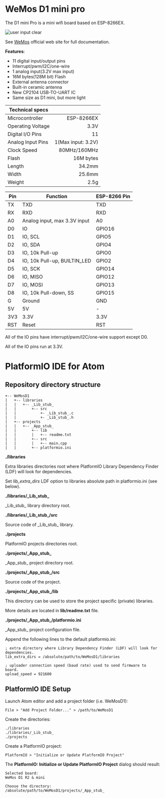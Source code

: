 WeMos D1 mini pro
=================

The D1 mini Pro is a mini wifi board based on ESP-8266EX.

![user input clear](https://corerd.github.io/WeMosD1/img/D1-mini-pro.jpg)

See [WeMos](https://www.wemos.cc/product/d1-mini-pro.html) official web site
for full documentation.


**Features**:

- 11 digital input/output pins
- Interrupt/pwm/I2C/one-wire
- 1 analog input(3.2V max input)
- 16M bytes(128M bit) Flash
- External antenna connector
- Built-in ceramic antenna
- New CP2104 USB-TO-UART IC
- Same size as D1 mini, but more light


Technical specs   ||
----------------- | ------------------:
Microcontroller   | ESP-8266EX
Operating Voltage | 3.3V
Digital I/O Pins  | 11
Analog Input Pins | 1(Max input: 3.2V)
Clock Speed       | 80MHz/160MHz
Flash             | 16M bytes
Length            | 34.2mm
Width             | 25.6mm
Weight            | 2.5g


Pin | Function                      | ESP-8266 Pin
--- | ----------------------------- | ------------
TX  | TXD                           | TXD
RX  | RXD                           | RXD
A0  | Analog input, max 3.3V input  | A0
D0  | IO                            | GPIO16
D1  | IO, SCL                       | GPIO5
D2  | IO, SDA                       | GPIO4
D3  | IO, 10k Pull-up               | GPIO0
D4  | IO, 10k Pull-up, BUILTIN_LED  | GPIO2
D5  | IO, SCK                       | GPIO14
D6  | IO, MISO                      | GPIO12
D7  | IO, MOSI                      | GPIO13
D8  | IO, 10k Pull-down, SS         | GPIO15
G   | Ground                        | GND
5V  | 5V                            | -
3V3 | 3.3V                          | 3.3V
RST | Reset                         | RST

All of the IO pins have interrupt/pwm/I2C/one-wire support except D0.

All of the IO pins run at 3.3V.



PlatformIO IDE for Atom
=============================

Repository directory structure
------------------------------

    +-- WeMosD1
    |   +-- libraries
    |   |   +-- _Lib_stub_
    |   |       +-- src
    |   |           +- _Lib_stub_.c
    |   |           +- _Lib_stub_.h
    |   +-- projects
    |   |   +-- _App_stub_
    |   |       +-- lib
    |   |       |   +-- readme.txt
    |   |       +-- src
    |   |       |   +-- main.cpp
    |   |       +-- platformio.ini


**./libraries**

Extra libraries directories root where PlatformIO Library Dependency Finder (LDF)
will look for dependencies.

Set *lib_extra_dirs* LDF option to libraries absolute path in platformio.ini
(see below).


**./libraries/\_Lib\_stub\_**

\_Lib\_stub\_ library directory root.


**./libraries/\_Lib\_stub\_/src**

Source code of \_Lib\_stub\_ library.


**./projects**

PlatformIO projects directories root.


**./projects/\_App\_stub\_**

\_App\_stub\_ project directory root.


**./projects/\_App\_stub\_/src**

Source code of the project.

**./projects/\_App\_stub\_/lib**

This directory can be used to store the project specific (private) libraries.

More details are located in **lib/readme.txt** file.


**./projects/\_App\_stub\_/platformio.ini**

\_App\_stub\_ project configuration file.

Append the following lines to the default platformio.ini:
```
; extra directory where Library Dependency Finder (LDF) will look for dependencies.
lib_extra_dirs = /absolute/path/to/WeMosD1/libraries

; uploader connection speed (baud rate) used to send firmware to board.
upload_speed = 921600
```


PlatformIO IDE Setup
--------------------

Launch Atom editor and add a project folder (i.e. WeMosD1):
```
File > "Add Project Folder..." > /path/to/WeMosD1
```

Create the directories:
```
./libraries
./libraries/_Lib_stub_
./projects
```

Create a PlatformIO project:
```
PlatformIO > "Initialize or Update PlatformIO Project"
```

The **PlatformIO: Initialize or Update PlatformIO Project** dialog should result:
```
Selected board:
WeMos D1 R2 & mini

Choose the directory:
/absolute/path/to/WeMosD1/projects/_App_stub_
```
